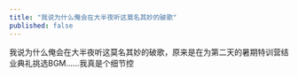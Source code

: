 ```yaml
---
title: "我说为什么俺会在大半夜听这莫名其妙的破歌"
published: false
---
```

我说为什么俺会在大半夜听这莫名其妙的破歌，原来是在为第二天的暑期特训营结业典礼挑选BGM……我真是个细节控